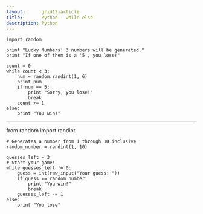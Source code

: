 ```yaml
---
layout:      grid12-article
title:       Python - while-else
description: Python
---
```



    import random

    print "Lucky Numbers! 3 numbers will be generated."
    print "If one of them is a '5', you lose!"

    count = 0
    while count < 3:
        num = random.randint(1, 6)
        print num
        if num == 5:
            print "Sorry, you lose!"
            break
        count += 1
    else:
        print "You win!"


<hr>
    from random import randint

    # Generates a number from 1 through 10 inclusive
    random_number = randint(1, 10)

    guesses_left = 3
    # Start your game!
    while guesses_left != 0:
        guess = int(raw_input("Your guess: "))
        if guess == random_number:
            print "You win!"
            break
        guesses_left -= 1
    else:
        print "You lose"